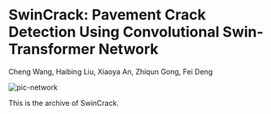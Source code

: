 # SwinCrack: Pavement Crack Detection Using Convolutional Swin-Transformer Network

Cheng Wang, Haibing Liu, Xiaoya An, Zhiqun Gong, Fei Deng


![pic-network](ExpFig\crack500.png)

This is the archive of SwinCrack.